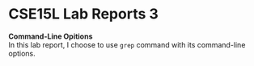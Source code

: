 # CSE15L Lab Reports 3

**Command-Line Opitions**<br>
In this lab report, I choose to use `grep` command with its command-line options.
